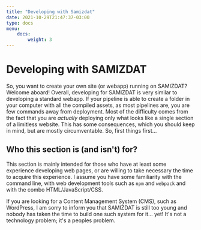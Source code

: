 ```yaml
---
title: "Developing with Samizdat"
date: 2021-10-29T21:47:37-03:00
type: docs
menu:
    docs:
        weight: 3
---
```


# Developing with SAMIZDAT

So, you want to create your own site (or webapp) running on SAMIZDAT? Welcome aboard! Overall, developing for SAMIZDAT is very similar to developing a standard webapp. If your pipeline is able to create a folder in your computer with all the compiled assets, as most pipelines are, you are few commands away from deployment. Most of the difficulty comes from the fact that you are _actually_ deploying only what looks like a single section of a limitless website. This has some consequences, which you should keep in mind, but are mostly circumventable. So, first things first...

## Who this section is (and isn't) for?

This section is mainly intended for those who have at least some experience developing web pages, or are willing to take necessary the time to acquire this experience. I assume you have some familiarity with the command line, with web development tools such as `npm` and `webpack` and with the combo HTML/JavaScript/CSS.

If you are looking for a Content Management System (CMS), such as WordPress, I am sorry to inform you that SAMIZDAT is still too young and nobody has taken the time to build one such system for it... yet! It's not a technology problem; it's a peoples problem.
